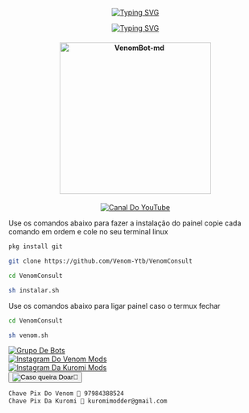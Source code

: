 <p align="center">
    <a href="https://github.com/Venom-ofc">
        <img
            src="https://readme-typing-svg.herokuapp.com?size=30&width=1000&lines=Venom+-+Consult"
            alt="Typing SVG"
        />
    </a>
</p>

<p align="center">
    <a href="https://github.com/Venom-ofc">
        <img
            src="https://readme-typing-svg.herokuapp.com?size=25&width=300&lines=🔍+Melhor+Painel+🔍"
            alt="Typing SVG"
        />
    </a>
</p>

<div align="center">
    <p align="center">
        <h4 align="center">
            <img src="https://i.ibb.co/Rg1ykCx/Venom-Consult.jpg" alt="VenomBot-md" width="300" />
        </h4>
    </p>
</div>

<div>
    <p align="center">
        <a href="https://YouTube.com/@VenomModss"><img title="Canal Do YouTube" src="https://img.shields.io/badge/YouTube-FF0000?style=for-the-badge&logo=YouTube&logoColor=white" /></a>
    </p>
</div>


Use os comandos abaixo para fazer a instalação do painel
copie cada comando em ordem e cole no seu terminal linux

```bash
pkg install git 

git clone https://github.com/Venom-Ytb/VenomConsult

cd VenomConsult

sh instalar.sh
```

Use os comandos abaixo para ligar painel
caso o termux fechar

```bash
cd VenomConsult

sh venom.sh
```

<div>
    <a href="https://wa.me/message/H26AVUTU5YEZG1">
        <img title="Grupo De Bots" src="https://img.shields.io/badge/Grupo%20De%20Bots-25D366?style=for-the-badge&logo=whatsapp&logoColor=white" />
    </a>
</div>
<div>
    <a href="https://www.instagram.com/venom_mods_ofc">
        <img title="Instagram Do Venom Mods" src="https://img.shields.io/badge/Instagram-833AB4?style=for-the-badge&logo=instagram&logoColor=white" />
    </a>
</div>
<div>
    <a href="https://www.instagram.com/kuromi_mods">
        <img title="Instagram Da Kuromi Mods" src="https://img.shields.io/badge/Instagram-833AB4?style=for-the-badge&logo=instagram&logoColor=white" />
    </a>
</div>
<div>
    <button onclick="copyToClipboard('Chaves pix abaixo 🔑')">
        <img title="Caso queira Doar🥺" src="https://img.shields.io/badge/Chave%20Pix-97984388524-yellow?style=for-the-badge" />
    </button>
</div>

```bash
Chave Pix Do Venom 🔑 97984388524
Chave Pix Da Kuromi 🔑 kuromimodder@gmail.com
```